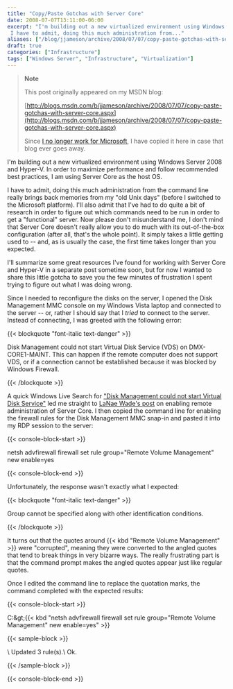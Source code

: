 ```yaml
---
title: "Copy/Paste Gotchas with Server Core"
date: 2008-07-07T13:11:00-06:00
excerpt: "I'm building out a new virtualized environment using Windows Server 2008 and Hyper-V. In order to maximize performance and follow recommended best practices, I am using Server Core as the host OS. 
 I have to admit, doing this much administration from..."
aliases: ["/blog/jjameson/archive/2008/07/07/copy-paste-gotchas-with-server-core.aspx"]
draft: true
categories: ["Infrastructure"]
tags: ["Windows Server", "Infrastructure", "Virtualization"]
---
```


> **Note**
>
> This post originally appeared on my MSDN blog:
>
> [http://blogs.msdn.com/b/jjameson/archive/2008/07/07/copy-paste-gotchas-with-server-core.aspx](http://blogs.msdn.com/b/jjameson/archive/2008/07/07/copy-paste-gotchas-with-server-core.aspx)
>
> Since
> [I no longer work for Microsoft](/blog/jjameson/2011/09/02/last-day-with-microsoft),
> I have copied it here in case that blog ever goes away.

I'm building out a new virtualized environment using Windows Server 2008 and
Hyper-V. In order to maximize performance and follow recommended best practices,
I am using Server Core as the host OS.

I have to admit, doing this much administration from the command line really
brings back memories from my "old Unix days" (before I switched to the Microsoft
platform). I'll also admit that I've had to do quite a bit of research in order
to figure out which commands need to be run in order to get a "functional"
server. Now please don't misunderstand me, I don't mind that Server Core doesn't
really allow you to do much with its out-of-the-box configuration (after all,
that's the whole point). It simply takes a little getting used to -- and, as is
usually the case, the first time takes longer than you expected.

I'll summarize some great resources I've found for working with Server Core and
Hyper-V in a separate post sometime soon, but for now I wanted to share this
little gotcha to save you the few minutes of frustration I spent trying to
figure out what I was doing wrong.

Since I needed to reconfigure the disks on the server, I opened the Disk
Management MMC console on my Windows Vista laptop and connected to the server --
or, rather I should say that I *tried* to connect to the server. Instead of
connecting, I was greeted with the following error:

{{< blockquote "font-italic text-danger" >}}

Disk Management could not start Virtual Disk Service (VDS) on DMX-CORE1-MAINT.
This can happen if the remote computer does not support VDS, or if a connection
cannot be established because it was blocked by Windows Firewall.

{{< /blockquote >}}

A quick Windows Live Search for
["Disk Management could not start Virtual Disk Service"](http://search.live.com/results.aspx?q=%22Disk+Management+could+not+start+Virtual+Disk+Service%22&form=QBRE)
led me straight to
[LaNae Wade's post](http://blogs.technet.com/askds/archive/2008/06/05/how-to-enable-remote-administration-of-server-core-via-mmc-using-netsh.aspx)
on enabling remote administration of Server Core. I then copied the command line
for enabling the firewall rules for the Disk Management MMC snap-in and pasted
it into my RDP session to the server:

{{< console-block-start >}}

netsh advfirewall firewall set rule group="Remote Volume Management" new
enable=yes

{{< console-block-end >}}

Unfortunately, the response wasn't exactly what I expected:

{{< blockquote "font-italic text-danger" >}}

Group cannot be specified along with other identification conditions.

{{< /blockquote >}}

It turns out that the quotes around {{< kbd "Remote Volume Management" >}} were
"corrupted", meaning they were converted to the angled quotes that tend to break
things in very bizarre ways. The really frustrating part is that the command
prompt makes the angled quotes appear just like regular quotes.

Once I edited the command line to replace the quotation marks, the command
completed with the expected results:

{{< console-block-start >}}

C:\&gt;{{< kbd
"netsh advfirewall firewall set rule group=\"Remote Volume Management\" new
enable=yes" >}}

{{< sample-block >}}

\ Updated 3 rule(s).\ Ok.

{{< /sample-block >}}

{{< console-block-end >}}

